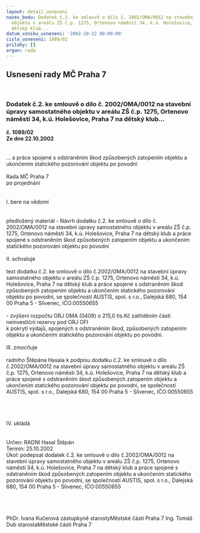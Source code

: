```yaml
---
layout: detail_usneseni
nazev_bodu: Dodatek č.2. ke smlouvě o dílo č. 2002/OMA/0012 na stavební úpravy samostatného
  objektu v areálu ZŠ č.p. 1275, Ortenovo náměstí 34, k.ú. Holešovice, Praha 7 na
  dětský klub...
datum_vzniku_usneseni: '2002-10-22 00:00:00'
cislo_usneseni: 1089/02
prilohy: []
organ: rada
---
```

<div id="ucUsn_pList" class="usn">
	<span><h2>Usnesení rady MČ Praha 7 </h2>
<br></span><div class="standBody">
<span><h3>Dodatek č.2. ke smlouvě o dílo č. 2002/OMA/0012 na stavební úpravy samostatného objektu v areálu ZŠ č.p. 1275, Ortenovo náměstí 34, k.ú. Holešovice, Praha 7 na dětský klub...</h3></span><div class="center">
		<strong>č. 1089/02</strong><br>
	</div>
<div class="center">
		<strong>Ze dne 22.10.2002</strong><br><br>
	</div>
<br>... a práce spojené s odstraněním škod způsobených zatopením objektu a ukončením statického pozorování objektu po povodni<br><br>Rada MČ Praha 7<br>po projednání<br><br><br>I.	bere na vědomí<br><br> <br>předložený materiál - Návrh dodatku č.2. ke smlouvě o dílo č. 2002/OMA/0012 na stavební úpravy samostatného objektu v areálu ZŠ č.p. 1275, Ortenovo náměstí 34, k.ú. Holešovice, Praha 7 na dětský klub a práce spojené s odstraněním škod způsobených zatopením objektu a ukončením statického pozorování objektu po povodni<br><br>II.	schvaluje <br><br>text dodatku č.2. ke smlouvě o dílo č.2002/OMA/0012 na stavební úpravy samostatného objektu v areálu ZŠ č.p. 1275, Ortenovo náměstí 34, k.ú. Holešovice, Praha 7 na dětský klub a práce spojené s odstraněním škod způsobených zatopením objektu a ukončením statického pozorování objektu po povodni, se společností AUSTIS, spol. s r.o., Dalejská 680, 154 00 Praha 5 - Slivenec, IČO:00550655<br><br>- zvýšení rozpočtu ORJ OMA (0409) o 215,0 tis.Kč zatříděním části neinvestiční rezervy pod ORJ OFI <br>k pokrytí výdajů, spojených s odstraněním škod, způsobených zatopením objektu a ukončením statického pozorování objektu po povodni.<br><br>III.	zmocňuje <br><br>radního Štěpána Hasala k podpisu dodatku č.2. ke smlouvě o dílo č.2002/OMA/0012 na stavební úpravy samostatného objektu v areálu ZŠ č.p. 1275, Ortenovo náměstí 34, k.ú. Holešovice, Praha 7 na dětský klub a práce spojené s odstraněním škod způsobených zatopením objektu a ukončením statického pozorování objektu po povodni, se společností AUSTIS, spol. s r.o., Dalejská 680, 154 00 Praha 5 - Slivenec, IČO:00550655<br><br><br><br><br>IV.	ukládá <br><br> <br>Určen:	RADNI Hasal Štěpán<br>Termín: 25.10.2002<br>Úkol:	podepsat dodatek č.2. ke smlouvě o dílo č.2002/OMA/0012 na stavební úpravy samostatného objektu v areálu ZŠ č.p. 1275, Ortenovo náměstí 34, k.ú. Holešovice, Praha 7 na dětský klub a práce spojené s odstraněním škod způsobených zatopením objektu a ukončením statického pozorování objektu po povodni, se společností AUSTIS, spol. s r.o., Dalejská 680, 154 00 Praha 5 - Slivenec, IČO:00550655<br> <br><br> <br>	<br>PhDr. Ivana Kučerová zástupkyně starostyMěstské části Praha 7	Ing. Tomáš Dub starostaMěstské části Praha 7<br>	<br><br>
</div>
</div>